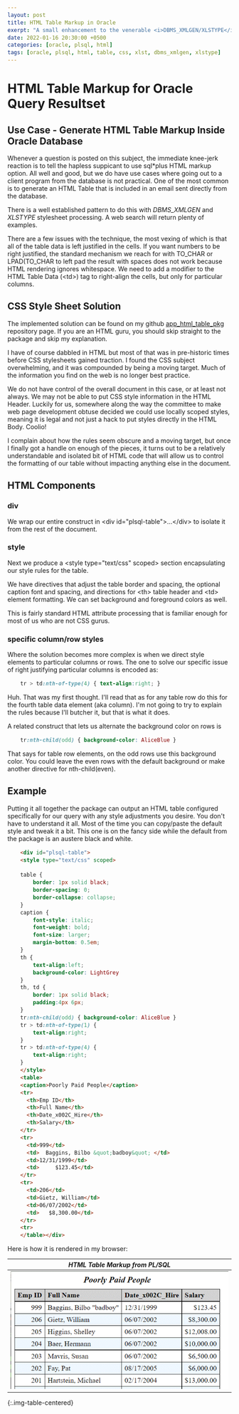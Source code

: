 ```yaml
---
layout: post
title: HTML Table Markup in Oracle
exerpt: "A small enhancement to the venerable <i>DBMS_XMLGEN/XLSTYPE</i> technique for turning a query resultset into a HTML table."
date: 2022-01-16 20:30:00 +0500
categories: [oracle, plsql, html]
tags: [oracle, plsql, html, table, css, xlst, dbms_xmlgen, xlstype]
---
```

# HTML Table Markup for Oracle Query Resultset

## Use Case - Generate HTML Table Markup Inside Oracle Database

Whenever a question is posted on this subject, the immediate knee-jerk reaction is to tell the hapless
suppicant to use sql\*plus HTML markup option. All well and good, but we do have use cases where
going out to a client program from the database is not practical. One of the most common is
to generate an HTML Table that is included in an email sent directly from the database.

There is a well established pattern to do this with *DBMS_XMLGEN* and *XLSTYPE* stylesheet processing.
A web search will return plenty of examples. 

There are a few issues with the technique, the most
vexing of which is that all of the table data is left justified in the cells. If you want numbers
to be right justified, the standard mechanism we reach for with TO_CHAR or LPAD(TO_CHAR to left pad the
result with spaces does not work because HTML rendering ignores whitespace. 
We need to add a modifier to the HTML Table Data (\<td\>) tag to right-align the cells, but only for particular columns.

## CSS Style Sheet Solution

The implemented solution can be found on my github [app_html_table_pkg](https://github.com/lee-lindley/app_html_table_pkg)
repository page. If you are an HTML guru, you should skip straight to the package and skip my explanation.

I have of course dabbled in HTML but most of that was in pre-historic times before CSS stylesheets gained
traction. I found the CSS subject overwhelming, and it was compounded by being a moving target. Much of the information
you find on the web is no longer best practice.

We do not have control of the overall document in this case, or at least not always. We may not be able to
put CSS style information in the HTML Header. Luckily for us, somewhere along the way the committee to make
web page development obtuse decided we could use locally scoped styles, meaning it is legal and not
just a hack to put styles directly in the HTML Body. Coolio!

I complain about how the rules seem obscure and a moving target, but once I finally got a handle on enough
of the pieces, it turns out to be a relatively understandable and isolated bit of HTML code that will allow
us to control the formatting of our table without impacting anything else in the document.

## HTML Components

### div

We wrap our entire construct in \<div id="plsql-table"\>...\</div\> to isolate it from the rest of the document.

### style

Next we produce a \<style type="text/css" scoped\> section encapsulating our style rules for the table.

We have directives that adjust the table border and spacing, the optional caption font and spacing,
and directions for \<th\> table header and \<td\> element formatting. We can set background and foreground
colors as well.

This is fairly standard HTML attribute processing that is familiar enough for most of us who are not CSS gurus.

### specific column/row styles

Where the solution becomes more complex is when we direct style elements to particular
columns or rows. The one to solve our specific issue of right justifying particular columns is encoded
as:

```css
    tr > td:nth-of-type(4) { text-align:right; }
```

Huh. That was my first thought. I'll read that as for any table row do this for the fourth table data element (aka column).
I'm not going to try to explain the rules because I'll butcher it, but that is what it does.

A related construct that lets us alternate the background color on rows is

```css
    tr:nth-child(odd) { background-color: AliceBlue }
```

That says for table row elements, on the odd rows use this background color. You could leave the even rows
with the default background or make another directive for nth-child(even).

## Example

Putting it all together the package can output an HTML table configured specifically
for our query with any style adjustments you desire. You don't have to understand it all. Most of the time
you can copy/paste the default style and tweak it a bit. This one is on the fancy side while the 
default from the package is an austere black and white.

```html
	<div id="plsql-table">
	<style type="text/css" scoped>
	
	table {
	    border: 1px solid black; 
	    border-spacing: 0; 
	    border-collapse: collapse;
	}
	caption {
	    font-style: italic;
	    font-weight: bold;
	    font-size: larger;
	    margin-bottom: 0.5em;
	}
	th {
	    text-align:left;
	    background-color: LightGrey
	}
	th, td {
	    border: 1px solid black; 
	    padding:4px 6px;
	}
	tr:nth-child(odd) { background-color: AliceBlue }
	tr > td:nth-of-type(1) {
	    text-align:right;
	}
	tr > td:nth-of-type(4) {
	    text-align:right;
	}
	</style>
	<table>
	<caption>Poorly Paid People</caption>
	<tr>
	  <th>Emp ID</th>
	  <th>Full Name</th>
	  <th>Date_x002C_Hire</th>
	  <th>Salary</th>
	</tr>
	<tr>
	  <td>999</td>
	  <td>  Baggins, Bilbo &quot;badboy&quot; </td>
	  <td>12/31/1999</td>
	  <td>     $123.45</td>
	</tr>
	<tr>
	  <td>206</td>
	  <td>Gietz, William</td>
	  <td>06/07/2002</td>
	  <td>   $8,300.00</td>
	</tr>
	<tr>
	</table></div>
```

Here is how it is rendered in my browser:

| *HTML Table Markup from PL/SQL* |
|:--:|
| ![html_table.gif](/images/html_table.gif) |
{:.img-table-centered}
